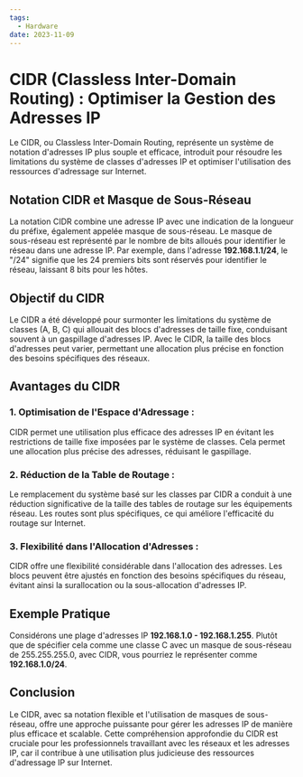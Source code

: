 ```yaml
---
tags:
  - Hardware
date: 2023-11-09
---
```


# CIDR (Classless Inter-Domain Routing) : Optimiser la Gestion des Adresses IP

Le CIDR, ou Classless Inter-Domain Routing, représente un système de notation d'adresses IP plus souple et efficace, introduit pour résoudre les limitations du système de classes d'adresses IP et optimiser l'utilisation des ressources d'adressage sur Internet.

## Notation CIDR et Masque de Sous-Réseau

La notation CIDR combine une adresse IP avec une indication de la longueur du préfixe, également appelée masque de sous-réseau. Le masque de sous-réseau est représenté par le nombre de bits alloués pour identifier le réseau dans une adresse IP. Par exemple, dans l'adresse **192.168.1.1/24**, le "/24" signifie que les 24 premiers bits sont réservés pour identifier le réseau, laissant 8 bits pour les hôtes.

## Objectif du CIDR

Le CIDR a été développé pour surmonter les limitations du système de classes (A, B, C) qui allouait des blocs d'adresses de taille fixe, conduisant souvent à un gaspillage d'adresses IP. Avec le CIDR, la taille des blocs d'adresses peut varier, permettant une allocation plus précise en fonction des besoins spécifiques des réseaux.

## Avantages du CIDR

### 1. **Optimisation de l'Espace d'Adressage :** 
CIDR permet une utilisation plus efficace des adresses IP en évitant les restrictions de taille fixe imposées par le système de classes. Cela permet une allocation plus précise des adresses, réduisant le gaspillage.

### 2. **Réduction de la Table de Routage :**
Le remplacement du système basé sur les classes par CIDR a conduit à une réduction significative de la taille des tables de routage sur les équipements réseau. Les routes sont plus spécifiques, ce qui améliore l'efficacité du routage sur Internet.

### 3. **Flexibilité dans l'Allocation d'Adresses :**
CIDR offre une flexibilité considérable dans l'allocation des adresses. Les blocs peuvent être ajustés en fonction des besoins spécifiques du réseau, évitant ainsi la surallocation ou la sous-allocation d'adresses IP.

## Exemple Pratique

Considérons une plage d'adresses IP **192.168.1.0 - 192.168.1.255**. Plutôt que de spécifier cela comme une classe C avec un masque de sous-réseau de 255.255.255.0, avec CIDR, vous pourriez le représenter comme **192.168.1.0/24**.

## Conclusion

Le CIDR, avec sa notation flexible et l'utilisation de masques de sous-réseau, offre une approche puissante pour gérer les adresses IP de manière plus efficace et scalable. Cette compréhension approfondie du CIDR est cruciale pour les professionnels travaillant avec les réseaux et les adresses IP, car il contribue à une utilisation plus judicieuse des ressources d'adressage IP sur Internet.